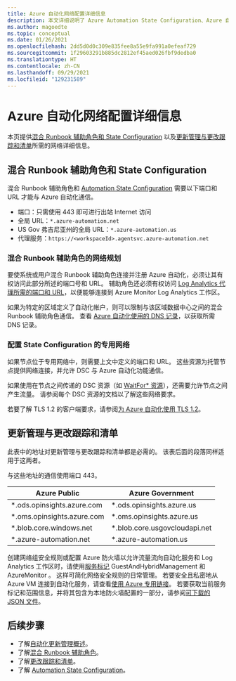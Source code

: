 ```yaml
---
title: Azure 自动化网络配置详细信息
description: 本文详细说明了 Azure Automation State Configuration、Azure 自动化混合 Runbook 辅助角色、更新管理以及更改跟踪和清单所需的网络信息
ms.author: magoedte
ms.topic: conceptual
ms.date: 01/26/2021
ms.openlocfilehash: 2dd5d0d0c309e835fee8a55e9fa991a0efeaf729
ms.sourcegitcommit: 1f29603291b885dc2812ef45aed026fbf9dedba0
ms.translationtype: HT
ms.contentlocale: zh-CN
ms.lasthandoff: 09/29/2021
ms.locfileid: "129231589"
---
```

# <a name="azure-automation-network-configuration-details"></a>Azure 自动化网络配置详细信息

本页提供[混合 Runbook 辅助角色和 State Configuration](#hybrid-runbook-worker-and-state-configuration) 以及[更新管理与更改跟踪和清单](#update-management-and-change-tracking-and-inventory)所需的网络详细信息。

## <a name="hybrid-runbook-worker-and-state-configuration"></a>混合 Runbook 辅助角色和 State Configuration

混合 Runbook 辅助角色和 [Automation State Configuration](automation-dsc-overview.md) 需要以下端口和 URL 才能与 Azure 自动化通信。

* 端口：只需使用 443 即可进行出站 Internet 访问
* 全局 URL：`*.azure-automation.net`
* US Gov 弗吉尼亚州的全局 URL：`*.azure-automation.us`
* 代理服务：`https://<workspaceId>.agentsvc.azure-automation.net`

### <a name="network-planning-for-hybrid-runbook-worker"></a>混合 Runbook 辅助角色的网络规划

要使系统或用户混合 Runbook 辅助角色连接并注册 Azure 自动化，必须让其有权访问此部分所述的端口号和 URL。 辅助角色还必须有权访问 [Log Analytics 代理所需的端口和 URL](../azure-monitor/agents/log-analytics-agent.md)，以便能够连接到 Azure Monitor Log Analytics 工作区。

如果为特定的区域定义了自动化帐户，则可以限制与该区域数据中心之间的混合 Runbook 辅助角色通信。 查看 [Azure 自动化使用的 DNS 记录](how-to/automation-region-dns-records.md)，以获取所需 DNS 记录。

### <a name="configuration-of-private-networks-for-state-configuration"></a>配置 State Configuration 的专用网络

如果节点位于专用网络中，则需要上文中定义的端口和 URL。 这些资源为托管节点提供网络连接，并允许 DSC 与 Azure 自动化功能通信。

如果使用在节点之间传递的 DSC 资源（如 [WaitFor* 资源](/powershell/scripting/dsc/reference/resources/windows/waitForAllResource)），还需要允许节点之间产生流量。 请参阅每个 DSC 资源的文档以了解这些网络要求。

若要了解 TLS 1.2 的客户端要求，请参阅[为 Azure 自动化使用 TLS 1.2](automation-managing-data.md#tls-12-for-azure-automation)。

## <a name="update-management-and-change-tracking-and-inventory"></a>更新管理与更改跟踪和清单

此表中的地址对更新管理与更改跟踪和清单都是必需的。 该表后面的段落同样适用于这两者。

与这些地址的通信使用端口 443。

|Azure Public  |Azure Government  |
|---------|---------|
|\*.ods.opinsights.azure.com    | \*.ods.opinsights.azure.us         |
|\*.oms.opinsights.azure.com     | \*.oms.opinsights.azure.us        |
|\*.blob.core.windows.net | \*.blob.core.usgovcloudapi.net|
|\*.azure-automation.net | \*.azure-automation.us|

创建网络组安全规则或配置 Azure 防火墙以允许流量流向自动化服务和 Log Analytics 工作区时，请使用[服务标记](../virtual-network/service-tags-overview.md#available-service-tags) GuestAndHybridManagement 和 AzureMonitor 。 这样可简化网络安全规则的日常管理。 若要安全且私密地从 Azure VM 连接到自动化服务，请查看[使用 Azure 专用链接](./how-to/private-link-security.md)。 若要获取当前服务标记和范围信息，并将其包含为本地防火墙配置的一部分，请参阅[可下载的 JSON 文件](../virtual-network/service-tags-overview.md#discover-service-tags-by-using-downloadable-json-files)。

## <a name="next-steps"></a>后续步骤

* 了解[自动化更新管理概述](update-management\overview.md)。
* 了解[混合 Runbook 辅助角色](automation-hybrid-runbook-worker.md)。
* 了解[更改跟踪和清单](change-tracking\overview.md)。
* 了解 [Automation State Configuration](automation-dsc-overview.md)。

